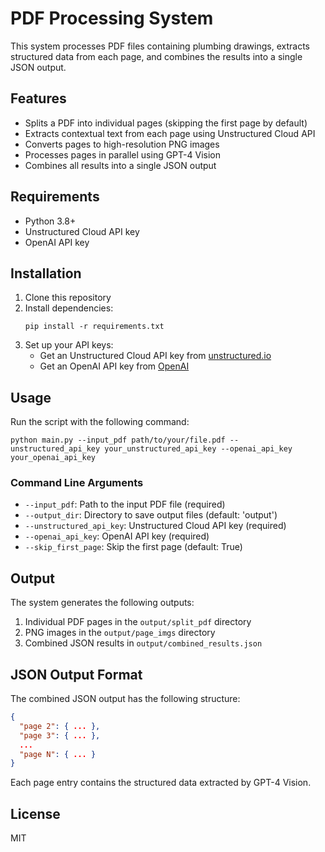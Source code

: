 # PDF Processing System

This system processes PDF files containing plumbing drawings, extracts structured data from each page, and combines the results into a single JSON output.

## Features

- Splits a PDF into individual pages (skipping the first page by default)
- Extracts contextual text from each page using Unstructured Cloud API
- Converts pages to high-resolution PNG images
- Processes pages in parallel using GPT-4 Vision
- Combines all results into a single JSON output

## Requirements

- Python 3.8+
- Unstructured Cloud API key
- OpenAI API key

## Installation

1. Clone this repository
2. Install dependencies:
   ```
   pip install -r requirements.txt
   ```
3. Set up your API keys:
   - Get an Unstructured Cloud API key from [unstructured.io](https://unstructured.io)
   - Get an OpenAI API key from [OpenAI](https://platform.openai.com)

## Usage

Run the script with the following command:

```
python main.py --input_pdf path/to/your/file.pdf --unstructured_api_key your_unstructured_api_key --openai_api_key your_openai_api_key
```

### Command Line Arguments

- `--input_pdf`: Path to the input PDF file (required)
- `--output_dir`: Directory to save output files (default: 'output')
- `--unstructured_api_key`: Unstructured Cloud API key (required)
- `--openai_api_key`: OpenAI API key (required)
- `--skip_first_page`: Skip the first page (default: True)

## Output

The system generates the following outputs:

1. Individual PDF pages in the `output/split_pdf` directory
2. PNG images in the `output/page_imgs` directory
3. Combined JSON results in `output/combined_results.json`

## JSON Output Format

The combined JSON output has the following structure:

```json
{
  "page 2": { ... },
  "page 3": { ... },
  ...
  "page N": { ... }
}
```

Each page entry contains the structured data extracted by GPT-4 Vision.

## License

MIT 